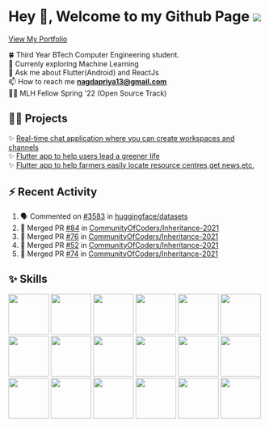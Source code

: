 # Hey 👋, Welcome to my Github Page ![](https://komarev.com/ghpvc/?username=pri1311&color=green)

[View My Portfolio](https://priyanagda.in)

🍀 Third Year BTech Computer Engineering student.<br/>
🌱 Currenly exploring Machine Learning<br/>
💬 Ask me about Flutter(Android) and ReactJs<br/>
📫 How to reach me **nagdapriya13@gmail.com**<br/>
👩‍💼 MLH Fellow Spring '22 (Open Source Track)

## 👨‍💻 Projects
✨ [Real-time chat application where you can create workspaces and channels](https://github.com/pri1311/crunch)<br/>
✨ [Flutter app to help users lead a greener life](https://github.com/pri1311/SyntaxError-Hackbash)<br/>
✨ [Flutter app to help farmers easily locate resource centres,get news,etc.](https://github.com/pri1311/KhetiBaadi)<br/>

## ⚡ Recent Activity
<!--START_SECTION:activity-->
1. 🗣 Commented on [#3583](https://github.com/huggingface/datasets/issues/3583) in [huggingface/datasets](https://github.com/huggingface/datasets)
2. 🎉 Merged PR [#84](https://github.com/CommunityOfCoders/Inheritance-2021/pull/84) in [CommunityOfCoders/Inheritance-2021](https://github.com/CommunityOfCoders/Inheritance-2021)
3. 🎉 Merged PR [#76](https://github.com/CommunityOfCoders/Inheritance-2021/pull/76) in [CommunityOfCoders/Inheritance-2021](https://github.com/CommunityOfCoders/Inheritance-2021)
4. 🎉 Merged PR [#52](https://github.com/CommunityOfCoders/Inheritance-2021/pull/52) in [CommunityOfCoders/Inheritance-2021](https://github.com/CommunityOfCoders/Inheritance-2021)
5. 🎉 Merged PR [#74](https://github.com/CommunityOfCoders/Inheritance-2021/pull/74) in [CommunityOfCoders/Inheritance-2021](https://github.com/CommunityOfCoders/Inheritance-2021)
<!--END_SECTION:activity-->


## ✨ Skills
<img height = "80px" src="https://github.com/yurijserrano/Github-Profile-Readme-Logos/blob/master/others/html.svg"></img>
<img height = "80px" src="https://github.com/yurijserrano/Github-Profile-Readme-Logos/blob/master/others/css.svg" /> 
<img height = "80px" src="https://github.com/yurijserrano/Github-Profile-Readme-Logos/blob/master/programming%20languages/javascript.svg" />
<img height = "80px" src="https://github.com/yurijserrano/Github-Profile-Readme-Logos/blob/master/frameworks/nodejs.svg" />
<img height = "80px" src="https://github.com/yurijserrano/Github-Profile-Readme-Logos/blob/master/text%20editors/vscode.svg" />
<img height = "80px" src="https://github.com/yurijserrano/Github-Profile-Readme-Logos/blob/master/cloud/github.svg" />
<img height = "80px" src="https://github.com/yurijserrano/Github-Profile-Readme-Logos/blob/master/databases/mongodb.svg" />
<img height = "80px" src="https://github.com/yurijserrano/Github-Profile-Readme-Logos/blob/master/cloud/firebase.svg" />
<img height = "80px" src="https://github.com/yurijserrano/Github-Profile-Readme-Logos/blob/master/others/git.svg"></img>
<img height = "80px" src="https://github.com/yurijserrano/Github-Profile-Readme-Logos/blob/master/frameworks/android.svg" /> 
<img height = "80px" src="https://github.com/yurijserrano/Github-Profile-Readme-Logos/blob/master/programming%20languages/c.svg" />
<img height = "80px" src="https://github.com/yurijserrano/Github-Profile-Readme-Logos/blob/master/programming%20languages/c++.svg" />
<img height = "80px" src="https://github.com/yurijserrano/Github-Profile-Readme-Logos/blob/master/programming%20languages/dart.svg" />
<img height = "80px" src="https://github.com/yurijserrano/Github-Profile-Readme-Logos/blob/master/frameworks/boostrap.svg" />
<img height = "80px" src="https://github.com/yurijserrano/Github-Profile-Readme-Logos/blob/master/frameworks/react.svg" />
<img height = "80px" src="https://github.com/yurijserrano/Github-Profile-Readme-Logos/blob/master/frameworks/flask.svg" />
<img height = "80px" src="https://github.com/yurijserrano/Github-Profile-Readme-Logos/blob/master/programming%20languages/python.svg" />
<img height = "80px" src="https://github.com/yurijserrano/Github-Profile-Readme-Logos/blob/master/programming%20languages/typescript.svg" />
